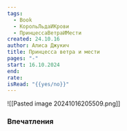 ```yaml
---
tags:
  - Book
  - КорольЛьдаИКрови
  - ПринцессаВетраИМести
created: 24.10.16
author: Алиса Джукич
title: Принцесса ветра и мести
pages: "-"
start: 16.10.2024
end: 
rate: 
isRead: "{{yes/no}}"
---
```

![[Pasted image 20241016205509.png]]
### Впечатления
